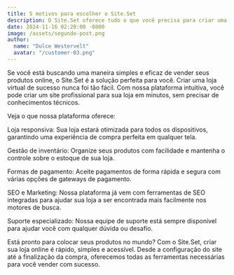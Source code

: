 ```yaml
---
title: 5 motivos para escolher o Site.Set
description: O Site.Set oferece tudo o que você precisa para criar uma loja online eficiente e personalizada. Desde a integração com sistemas de pagamento até a criação de páginas de vendas, veja por que milhares de empreendedores escolhem nossa plataforma.
date: 2024-11-16 02:20:00 -0800
image: /assets/segundo-post.png
author:
  name: "Dulce Westervelt"
  avatar: "/customer-03.png"
---
```



Se você está buscando uma maneira simples e eficaz de vender seus produtos online, o Site.Set é a solução perfeita para você. Criar uma loja virtual de sucesso nunca foi tão fácil. Com nossa plataforma intuitiva, você pode criar um site profissional para sua loja em minutos, sem precisar de conhecimentos técnicos.

Veja o que nossa plataforma oferece:

Loja responsiva: Sua loja estará otimizada para todos os dispositivos, garantindo uma experiência de compra perfeita em qualquer tela.

Gestão de inventário: Organize seus produtos com facilidade e mantenha o controle sobre o estoque de sua loja.

Formas de pagamento: Aceite pagamentos de forma rápida e segura com várias opções de gateways de pagamento.

SEO e Marketing: Nossa plataforma já vem com ferramentas de SEO integradas para ajudar sua loja a ser encontrada mais facilmente nos motores de busca.

Suporte especializado: Nossa equipe de suporte está sempre disponível para ajudar você com qualquer dúvida ou desafio.

Está pronto para colocar seus produtos no mundo? Com o Site.Set, criar sua loja online é rápido, simples e acessível. Desde a configuração do site até a finalização da compra, oferecemos todas as ferramentas necessárias para você vender com sucesso.